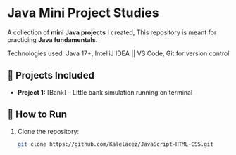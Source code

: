 # Java Mini Project Studies

A collection of **mini Java projects** I created,
This repository is meant for practicing **Java fundamentals.**

Technologies used:
 Java 17+, IntelliJ IDEA || VS Code, Git for version control

## 📂 Projects Included
- **Project 1:** [Bank] – Little bank simulation running on terminal

## 🚀 How to Run
1. Clone the repository:
   ```bash
   git clone https://github.com/Kalelacez/JavaScript-HTML-CSS.git
